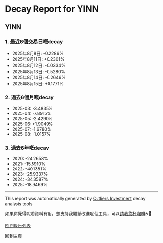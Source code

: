 # Decay Report for YINN

## YINN

### 1. 最近6個交易日嘅decay

- 2025年8月8日: -0.2286%
- 2025年8月11日: +0.2301%
- 2025年8月12日: -0.0334%
- 2025年8月13日: -0.5280%
- 2025年8月14日: -0.2646%
- 2025年8月15日: +0.1771%

### 2. 過去6個月嘅decay

- 2025-03: -3.4835%
- 2025-04: -7.8915%
- 2025-05: -2.4290%
- 2025-06: +1.9049%
- 2025-07: -1.6780%
- 2025-08: -1.0157%

### 3. 過去6年嘅decay

- 2020: -24.2658%
- 2021: -15.5910%
- 2022: -40.1381%
- 2023: -25.9337%
- 2024: -34.3587%
- 2025: -18.9469%

------------------------------
This report was automatically generated by [Outliers Investment](https://outliersecon.github.io/Outliers-Investment/) decay analysis tools.

如果你覺得呢啲資料有用，想支持我繼續改進呢個工具，可以[請我飲杯咖啡](https://buymeacoffee.com/outliersecon)☕🙏

[回到報告列表](https://outliersecon.github.io/Outliers-Investment/reports/reports_public)

[回到主頁](https://outliersecon.github.io/Outliers-Investment/)